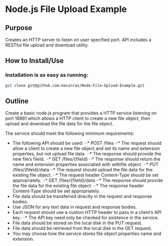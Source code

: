 Node.js File Upload Example
===============
## Purpose

Creates an HTTP server to listen on user specified port.
API includes a RESTful file upload and download utility.

## How to Install/Use

### Installation is as easy as running:
```bash
git clone git@github.com:kevinraz/Node-File-Upload-Example.git
```

## Outline
Create a basic node.js program that provides a HTTP service listening on port 18881 which allows a HTTP client to create a new file object, then upload and download the file data for the file object.

The service should meet the following minimum requirements:
* The following API should be used:
⋅⋅* POST /files
⋅⋅* The request should allow a client to create a new file object and set its name and extension properties, but not upload file data.
⋅⋅* The response should provide the new file’s fileId.
⋅⋅* GET /files/{fileId}
⋅⋅* The response should return the name and extension properties associated with withfile object.
⋅⋅* PUT /files/{fileId}/data
⋅⋅* The request should upload the file data for the existing file object.
⋅⋅* The request header Content-Type should be set appropriately.
⋅⋅* GET /files/{fileId}/data
⋅⋅* The response should provide the file data for the existing file object.
⋅⋅* The response header Content-Type should be set appropriately.
* File data should be transferred directly in the request and response bodies.
* Use JSON for any text data in request and response bodies.
* Each request should use a custom HTTP header to pass in a client’s API key.
⋅⋅* The API key need only be checked for existence in the service.
* File data should be stored on the local disk in the PUT request.
* File data should be retrieved from the local disk in the GET request.
* You may choose how the service stores file object properties name and extension.
